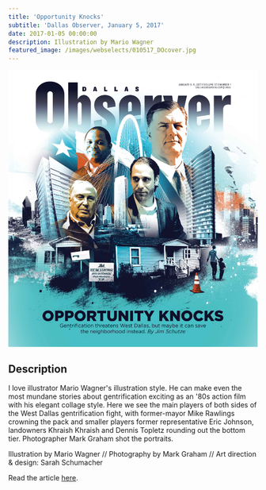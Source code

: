 ```yaml
---
title: 'Opportunity Knocks'
subtitle: 'Dallas Observer, January 5, 2017'
date: 2017-01-05 00:00:00
description: Illustration by Mario Wagner
featured_image: /images/webselects/010517_DOcover.jpg
---
```


![](/images/webselects/010517_DOcover.jpg)

## Description

I love illustrator Mario Wagner's illustration style. He can make even the most mundane stories about gentrification exciting as an '80s action film with his elegant collage style. Here we see the main players of both sides of the West Dallas gentrification fight, with former-mayor Mike Rawlings crowning the pack and smaller players former representative Eric Johnson, landowners Khraish Khraish and Dennis Topletz rounding out the bottom tier. Photographer Mark Graham shot the portraits.

Illustration by Mario Wagner // Photography by Mark Graham // Art direction & design: Sarah Schumacher

Read the article [here](https://www.dallasobserver.com/news/gentrification-threatens-west-dallas-maybe-it-can-save-the-neighborhood-instead-9048651). 